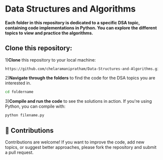 # Data Structures and Algorithms

#### Each folder in this repository is dedicated to a specific DSA topic, containing code implementations in Python. You can explore the different topics to view and practice the algorithms.


## Clone this repository:
1)**Clone** this repository to your local machine:
```sh
https://github.com/chelaramanipratham/Data-Structures-and-Algorithms.git
```

2)**Navigate through the folders** to find the code for the DSA topics you are interested in.
```sh
cd foldername
```

3)**Compile and run the code** to see the solutions in action. If you're using Python, you can compile with:
```sh
python filename.py
```


## 📌 Contributions
Contributions are welcome! If you want to improve the code, add new topics, or suggest better approaches, please fork the repository and submit a pull request.
